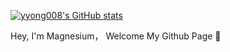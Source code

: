 [![yyong008's GitHub stats](https://github-readme-stats.vercel.app/api?username=yyong008)](https://github.com/yyong008/github-readme-stats)

Hey, I'm Magnesium， Welcome My Github Page 🎈
